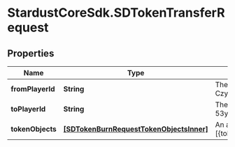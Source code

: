 # StardustCoreSdk.SDTokenTransferRequest

## Properties

Name | Type | Description | Notes
------------ | ------------- | ------------- | -------------
**fromPlayerId** | **String** | The Player&#39;s id, can be found with Player/getId(s). (ex. CzySggxVQz51jciGRFDY7d5BER2fav6TNEnPGjusPJPd) | 
**toPlayerId** | **String** | The Player&#39;s id, can be found with Player/getId(s). (ex. 53ywNSVp46QpiA6S86DLLfeKVfjcSAFxHR2L9j8tnte2) | 
**tokenObjects** | [**[SDTokenBurnRequestTokenObjectsInner]**](SDTokenBurnRequestTokenObjectsInner.md) | An array of objects of which tokens to transfer (ex. [{tokenId: 5, amount: \&quot;3\&quot;}]) | 


